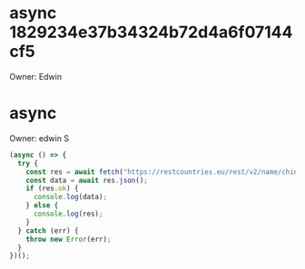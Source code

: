 # async 1829234e37b34324b72d4a6f07144cf5

Owner: Edwin

# async

Owner: edwin S

```jsx
(async () => {
  try {
    const res = await fetch("https://restcountries.eu/rest/v2/name/china");
    const data = await res.json();
    if (res.ok) {
      console.log(data);
    } else {
      console.log(res);
    }
  } catch (err) {
    throw new Error(err);
  }
})();
```